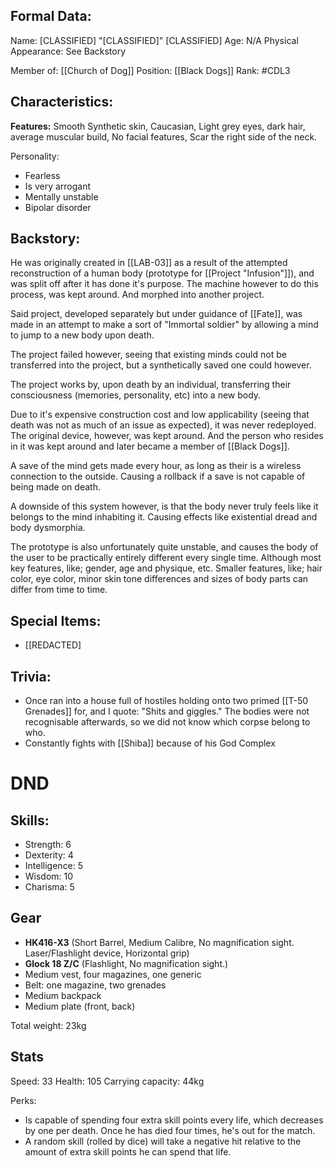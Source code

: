 ## Formal Data:
Name: \[CLASSIFIED] "\[CLASSIFIED]" \[CLASSIFIED]
Age: N/A
Physical Appearance: See Backstory

Member of: [[Church of Dog]]
Position: [[Black Dogs]]
Rank: #CDL3 

## Characteristics:
**Features:** Smooth Synthetic skin, Caucasian, Light grey eyes, dark hair, average muscular build, No facial features, Scar the right side of the neck.

Personality:
- Fearless
- Is very arrogant
- Mentally unstable
- Bipolar disorder
## Backstory:
He was originally created in [[LAB-03]] as a result of the attempted reconstruction of a human body (prototype for [[Project "Infusion"]]), and was split off after it has done it's purpose. The machine however to do this process, was kept around. And morphed into another project.

Said project, developed separately but under guidance of [[Fate]], was made in an attempt to make a sort of "Immortal soldier" by allowing a mind to jump to a new body upon death.

The project failed however, seeing that existing minds could not be transferred into the project, but a synthetically saved one could however.

The project works by, upon death by an individual, transferring their consciousness (memories, personality, etc) into a new body.

Due to it's expensive construction cost and low applicability (seeing that death was not as much of an issue as expected), it was never redeployed. The original device, however, was kept around. And the person who resides in it was kept around and later became a member of [[Black Dogs]].

A save of the mind gets made every hour, as long as their is a wireless connection to the outside. Causing a rollback if a save is not capable of being made on death.

A downside of this system however, is that the body never truly feels like it belongs to the mind inhabiting it. Causing effects like existential dread and body dysmorphia.

The prototype is also unfortunately quite unstable, and causes the body of the user to be practically entirely different every single time. Although most key features, like; gender, age and physique, etc. Smaller features, like; hair color, eye color, minor skin tone differences and sizes of body parts can differ from time to time.
## Special Items:
- \[\[REDACTED]

## Trivia:
- Once ran into a house full of hostiles holding onto two primed [[T-50 Grenades]] for, and I quote: "Shits and giggles."
  The bodies were not recognisable afterwards, so we did not know which corpse belong to who. 
- Constantly fights with [[Shiba]] because of his God Complex

# DND
## Skills:
- Strength: 6
- Dexterity: 4
- Intelligence: 5
- Wisdom: 10
- Charisma: 5

## Gear
- **HK416-X3** (Short Barrel, Medium Calibre, No magnification sight. Laser/Flashlight device, Horizontal grip)
- **Glock 18 Z/C** (Flashlight, No magnification sight.)
- Medium vest, four magazines, one generic
- Belt: one magazine, two grenades
- Medium backpack
- Medium plate (front, back)

Total weight: 23kg

## Stats
Speed: 33
Health: 105
Carrying capacity: 44kg

Perks:
- Is capable of spending four extra skill points every life, which decreases by one per death. Once he has died four times, he's out for the match.
- A random skill (rolled by dice) will take a negative hit relative to the amount of extra skill points he can spend that life.